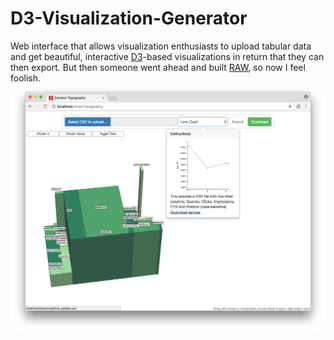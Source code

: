 # D3-Visualization-Generator
Web interface that allows visualization enthusiasts to upload tabular data and get beautiful, interactive [D3](https://github.com/d3/d3)-based visualizations in return that they can then export.
But then someone went ahead and built [RAW](https://github.com/densitydesign/raw/), so now I feel foolish.
![alt text](https://github.com/TheFifthFreedom/D3-Visualization-Generator/blob/master/images/screenshot.png "Screenshot")
